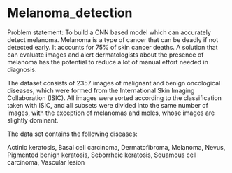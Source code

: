 # Melanoma_detection
Problem statement: 
To build a CNN based model which can accurately detect melanoma. Melanoma is a type of cancer that can be deadly if not detected early. 
It accounts for 75% of skin cancer deaths. A solution that can evaluate images and alert dermatologists about the presence of melanoma has the 
potential to reduce a lot of manual effort needed in diagnosis.

The dataset consists of 2357 images of malignant and benign oncological diseases, which were formed from the International Skin Imaging Collaboration (ISIC). 
All images were sorted according to the classification taken with ISIC, and all subsets were divided into the same number of images, with the exception of 
melanomas and moles, whose images are slightly dominant.

The data set contains the following diseases:

Actinic keratosis, 
Basal cell carcinoma, 
Dermatofibroma, 
Melanoma, 
Nevus, 
Pigmented benign keratosis, 
Seborrheic keratosis, 
Squamous cell carcinoma, 
Vascular lesion
